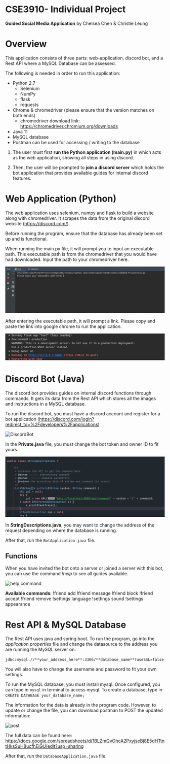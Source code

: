# CSE3910- Individual Project

**Guided Social Media Application**
by Chelsea Chen & Christie Leung

# Overview
This application consists of three parts: web-application, discord bot, and a Rest API where a MySQL Database can be assessed. 

The following is needed in order to run this application:
- Python 2.7
    - Selenium
    - NumPy
    - flask
    - requests
- Chrome & chromedriver (please ensure that the version matches on both ends)
    - chromedriver download link: https://chromedriver.chromium.org/downloads
- Java  11
- MySQL database
- Postman can be used for accessing / writing to the database


1. The user must first **run the Python application (main.py)** in which acts as the web application, showing all steps in using discord. 

2. Then, the user will be prompted to **join a discord server** which holds the bot application that provides available guides for internal discord features.

# Web Application (Python)
The web application uses selenium, numpy and flask to build a website along with chromedriver. It scrapes the data from the original discord website (https://discord.com/).

Before running the program, ensure that the database has already been set up and is functional.

When running the main.py file, it will prompt you to input an executable path. This executable path is from the chromedriver that you would have had downloaded. Input the path to your chromedriver here.

![path](images/path.png)

After entering the executable path, it will prompt a link. Please copy and paste the link into google chrome to run the application. 

![link](images/link.png)

# Discord Bot (Java)
The discord bot provides guides on internal discord functions through commands. It gets its data from the Rest API which stores all the images and instructions in a MySQL database. 

To run the discord bot, you must have a discord account and register for a bot application (https://discord.com/login?redirect_to=%2Fdevelopers%2Fapplications) 

![DiscordBot](https://cdn.discordapp.com/attachments/667562078038654976/830168330883039282/unknown.png)

In the **Private.java** file, you must change the bot token and owner ID to fit yours.


![StringDescriptions](images/stringDescriptions.png)

In **StringDescriptions.java**, you may want to change the address of the request depending on where the database is running.

After that, run the `BotApplication.java` file.

## Functions
When you have invited the bot onto a server or joined a server with this bot, you can use the command *!help* to see all guides available. 

![help command](https://cdn.discordapp.com/attachments/667562078038654976/830169457666162728/unknown.png)

**Available commands:**
!friend add
!friend message
!friend block
!friend accept
!friend remove
!settings language
!settings sound
!settings appearance

# Rest API & MySQL Database
The Rest API uses java and spring boot. To run the program, go into the *application.properties* file and change the datasource to the address you are running the MySQL server on:

`jdbc:mysql://**your_address_here**:3306/**database_name**?useSSL=false`

You will also have to change the username and password to fit your own settings.

To run the MySQL database, you must install mysql. Once configured, you can type in `mysql` in terminal to access mysql. To create a database, type in `CREATE DATABASE your_database_name;`

The information for the data is already in the program code. However, to update or change the file, you can download postman to POST the updated information:

![post](https://cdn.discordapp.com/attachments/667562078038654976/830171943830683718/unknown.png)

The full data can be found here: https://docs.google.com/spreadsheets/d/1BLZmQvOhcA2PxyjseBj8E5dHTtntHksSuH8ucfhEiGU/edit?usp=sharing

After that, run the `DatabaseApplication.java` file.



